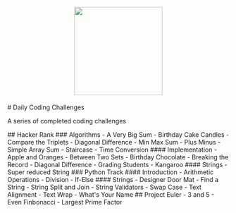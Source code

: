<h1 align="center">
  <br>
  <img src="https://www.nexmo.com/wp-content/uploads/2016/05/python.png" width="200">
  <br>
</h1>
# Daily Coding Challenges
  <p>A series of completed coding challenges</p>
## Hacker Rank
### Algorithms
  - A Very Big Sum
  - Birthday Cake Candles
  - Compare the Triplets
  - Diagonal Difference
  - Min Max Sum
  - Plus Minus
  - Simple Array Sum
  - Staircase
  - Time Conversion
#### Implementation
  - Apple and Oranges
  - Between Two Sets
  - Birthday Chocolate
  - Breaking the Record
  - Diagonal Difference
  - Grading Students
  - Kangaroo
#### Strings
  - Super reduced String
### Python Track
#### Introduction
  - Arithmetic Operations
  - Division
  - If-Else
#### Strings
  - Designer Door Mat
  - Find a String
  - String Split and Join
  - String Validators
  - Swap Case
  - Text Alignment
  - Text Wrap
  - What's Your Name
## Project Euler
  - 3 and 5
  - Even Finbonacci
  - Largest Prime Factor
  

